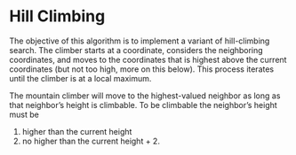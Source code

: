 # Hill Climbing 

The objective of this algorithm is to implement a variant of hill-climbing search. The climber starts at a coordinate, considers the neighboring coordinates, and moves to the coordinates that is highest above the current coordinates (but not too high, more on this below). This process iterates
until the climber is at a local maximum.

The mountain climber will move to the highest-valued neighbor as long as that neighbor’s height is climbable. To be climbable the neighbor’s height must be 
  1) higher than the current height
  2) no higher than the current height + 2.
